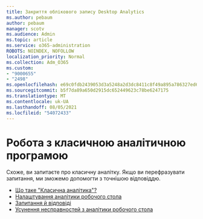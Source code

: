```yaml
---
title: Закриття облікового запису Desktop Analytics
ms.author: pebaum
author: pebaum
manager: scotv
ms.audience: Admin
ms.topic: article
ms.service: o365-administration
ROBOTS: NOINDEX, NOFOLLOW
localization_priority: Normal
ms.collection: Adm_O365
ms.custom:
- "9000655"
- "2498"
ms.openlocfilehash: e69c0fdb2439053d3a5248a2d3dc8411c8f49a895a786327ed6e1775448751f6
ms.sourcegitcommit: b5f7da89a650d2915dc652449623c78be6247175
ms.translationtype: MT
ms.contentlocale: uk-UA
ms.lasthandoff: 08/05/2021
ms.locfileid: "54072433"
---
```

# <a name="working-with-desktop-analytics"></a>Робота з класичною аналітичною програмою

Схоже, ви запитаєте про класичну аналітку. Якщо ви перефразувати запитання, ми зможемо допомогти з точнішою відповіддю.

- [Що таке "Класична аналітика"?](https://docs.microsoft.com/configmgr/desktop-analytics/overview)
- [Налаштування аналітики робочого стола](https://docs.microsoft.com/configmgr/desktop-analytics/set-up)
- [Запитання й відповіді](https://docs.microsoft.com/configmgr/desktop-analytics/faq)
- [Усунення несправностей з аналітики робочого стола](https://docs.microsoft.com/configmgr/desktop-analytics/troubleshooting)